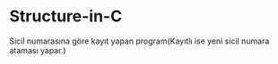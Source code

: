 # Structure-in-C
Sicil numarasına göre kayıt yapan program(Kayıtlı ise yeni sicil numara ataması yapar.)
